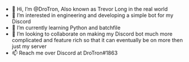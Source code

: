 - 👋 Hi, I’m @DroTron, Also known as Trevor Long in the real world
- 👀 I’m interested in engineering and developing a simple bot for my Discord
- 🌱 I’m currently learning Python and batchfile
- 💞️ I’m looking to collaborate on making my Discord bot much more complicated and feature rich so that it can eventually be on more then just my server
- 📫 Reach me over Discord at DroTron#1863
